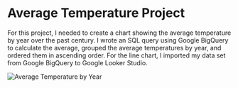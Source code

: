 # Average Temperature Project

For this project, I needed to create a chart showing the average temperature by year over the past century. I wrote an SQL query using Google BigQuery to calculate the average, grouped the average temperatures by year, and ordered them in ascending order. For the line chart, I imported my data set from Google BigQuery to Google Looker Studio.







![Average Temperature by Year](https://github.com/aaronvillalobos4/SQL-Looker-Project1/assets/32658264/6480975b-8e9e-4af1-b716-461b183f452c)


